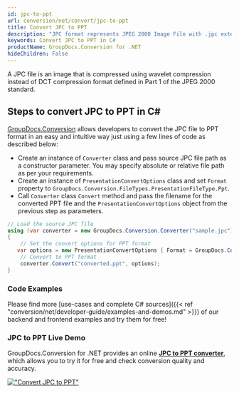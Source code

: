 ```yaml
---
id: jpc-to-ppt
url: conversion/net/convert/jpc-to-ppt
title: Convert JPC to PPT
description: "JPC format represents JPEG 2000 Image File with .jpc extension. Learn how to convert JPC to PPT file programmatically in C# language using GroupDocs.Conversion for .NET library."
keywords: Convert JPC to PPT in C#
productName: GroupDocs.Conversion for .NET
hideChildren: False
---
```


A JPC file is an image that is compressed using wavelet compression instead of DCT compression format defined in Part 1 of the JPEG 2000 standard.

## Steps to convert JPC to PPT in C#

[GroupDocs.Conversion](https://products.groupdocs.com/conversion/net) allows developers to convert the JPC file to PPT format in an easy and intuitive way just using a few lines of code as described below:

* Create an instance of `Converter` class and pass source JPC file path as a constructor parameter. You may specify absolute or relative file path as per your requirements. 
* Create an instance of `PresentationConvertOptions` class and set `Format` property to `GroupDocs.Conversion.FileTypes.PresentationFileType.Ppt`.
* Call `Converter` class `Convert` method and pass the filename for the converted PPT file and the `PresentationConvertOptions` object from the previous step as parameters.

```csharp
// Load the source JPC file
using (var converter = new GroupDocs.Conversion.Converter("sample.jpc"))
{
    // Set the convert options for PPT format
   var options = new PresentationConvertOptions { Format = GroupDocs.Conversion.FileTypes.PresentationFileType.Ppt };
    // Convert to PPT format
    converter.Convert("converted.ppt", options);
}
```

### Code Examples

Please find more [use-cases and complete C# sources]({{< ref "conversion/net/developer-guide/examples-and-demos.md" >}}) of our backend and frontend examples and try them for free!

### JPC to PPT Live Demo

GroupDocs.Conversion for .NET provides an online [**JPC to PPT converter**](https://products.groupdocs.app/conversion/jpc-to-ppt), which allows you to try it for free and check conversion quality and accuracy.

[!["Convert JPC to PPT"](conversion/net/images/convert-to-ppt/convert-jpc-to-ppt.png)](https://products.groupdocs.app/conversion/jpc-to-ppt)